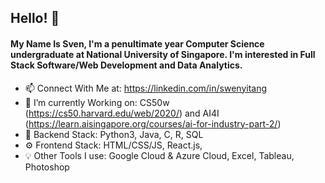 ## Hello! 👋

#### My Name Is Sven, I'm a penultimate year Computer Science undergraduate at National University of Singapore. I'm interested in Full Stack Software/Web Development and Data Analytics.
<!--
**EssWhyy/EssWhyy** is a ✨ _special_ ✨ repository because its `README.md` (this file) appears on your GitHub profile. -->

- 📫 Connect With Me at: https://linkedin.com/in/swenyitang
- 🔭 I’m currently Working on: CS50w (https://cs50.harvard.edu/web/2020/) and AI4I (https://learn.aisingapore.org/courses/ai-for-industry-part-2/)
- 🌱 Backend Stack: Python3, Java, C, R, SQL
- ⚙️ Frontend Stack: HTML/CSS/JS, React.js, 
- 💡 Other Tools I use: Google Cloud & Azure Cloud, Excel, Tableau, Photoshop

